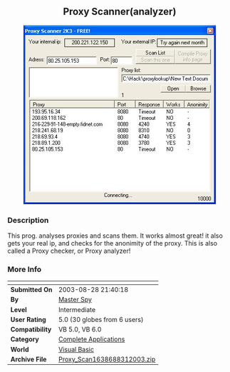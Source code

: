 ﻿<div align="center">

## Proxy Scanner\(analyzer\)

<img src="PIC2003831234589618.JPG">
</div>

### Description

This prog. analyses proxies and scans them. It works almost great! it also gets your real ip, and checks for the anonimity of the proxy. This is also called a Proxy checker, or Proxy analyzer!
 
### More Info
 


<span>             |<span>
---                |---
**Submitted On**   |2003-08-28 21:40:18
**By**             |[Master Spy](https://github.com/Planet-Source-Code/PSCIndex/blob/master/ByAuthor/master-spy.md)
**Level**          |Intermediate
**User Rating**    |5.0 (30 globes from 6 users)
**Compatibility**  |VB 5\.0, VB 6\.0
**Category**       |[Complete Applications](https://github.com/Planet-Source-Code/PSCIndex/blob/master/ByCategory/complete-applications__1-27.md)
**World**          |[Visual Basic](https://github.com/Planet-Source-Code/PSCIndex/blob/master/ByWorld/visual-basic.md)
**Archive File**   |[Proxy\_Scan1638688312003\.zip](https://github.com/Planet-Source-Code/master-spy-proxy-scanner-analyzer__1-48127/archive/master.zip)









